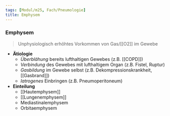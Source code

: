 ```yaml
---
tags: [Modul/m25, Fach/Pneumologie]
title: Emphysem
---
```

### Emphysem
> Unphysiologisch erhöhtes Vorkommen von Gas/[[O2]] im Gewebe
- **Ätiologie**
	- *Überblähung* bereits lufthaltigen Gewebes (z.B. [[COPD]])
	- *Verbindung* des Gewebes mit lufthaltigem Organ (z.B. Fistel, Ruptur)
	- *Gasbildung* im Gewebe selbst (z.B. Dekompressionskrankheit, [[Gasbrand]])
	- *Iatrogenes* Einbringen (z.B. Pneumoperitoneum)
- **Einteilung**
	- [[Hautemphysem]]
	- [[Lungenemphysem]]
	- Mediastinalemphysem
	- Orbitaemphysem